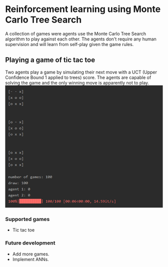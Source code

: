 # Reinforcement learning using Monte Carlo Tree Search
A collection of games were agents use the Monte Carlo Tree Search algorithm to play against each other. The agents don't require any human supervision and will learn from self-play given the game rules.

## Playing a game of tic tac toe
Two agents play a game by simulating their next move with a UCT (Upper Confidence Bound 1 applied to trees) score. The agents are capable of solving the game and the only winning move is apparently not to play.
![TicTacToe](tictactoe.png)

### Supported games
- Tic tac toe

### Future development
- Add more games.
- Implement ANNs.
